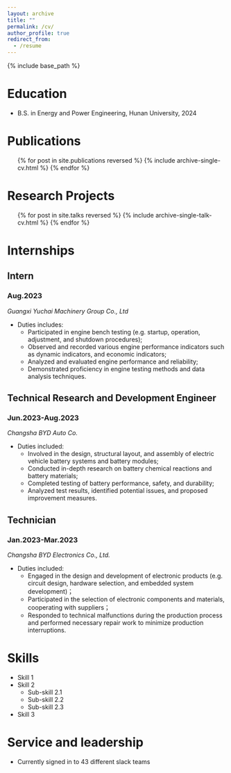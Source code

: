 ```yaml
---
layout: archive
title: ""
permalink: /cv/
author_profile: true
redirect_from:
  - /resume
---
```



{% include base_path %}

Education
======
* B.S. in Energy and Power Engineering, Hunan University, 2024

Publications
======
  <ul>{% for post in site.publications reversed %}
    {% include archive-single-cv.html %}
  {% endfor %}</ul>

Research Projects
======
  <ul>{% for post in site.talks reversed %}
    {% include archive-single-talk-cv.html  %}
  {% endfor %}</ul>

# Internships

## Intern

### Aug.2023

<var>Guangxi Yuchai Machinery Group Co., Ltd<var>
* Duties includes:
  * Participated in engine bench testing (e.g. startup, operation, adjustment, and shutdown procedures);
  * Observed and recorded various engine performance indicators such as dynamic indicators, and economic indicators;
  * Analyzed and evaluated engine performance and reliability;
  * Demonstrated proficiency in engine testing methods and data analysis techniques.

## Technical Research and Development Engineer

### Jun.2023-Aug.2023

<var>Changsha BYD Auto Co.<var>
* Duties included:
  * Involved in the design, structural layout, and assembly of electric vehicle battery systems and battery modules;
  * Conducted in-depth research on battery chemical reactions and battery materials;
  * Completed testing of battery performance, safety, and durability;
  * Analyzed test results, identified potential issues, and proposed improvement measures.

## Technician

### Jan.2023-Mar.2023

<var>Changsha BYD Electronics Co., Ltd.<var>
* Duties included:
  * Engaged in the design and development of electronic products (e.g. circuit design, hardware selection, and embedded system development)；
  * Participated in the selection of electronic components and materials, cooperating with suppliers；
  * Responded to technical malfunctions during the production process and performed necessary repair work to minimize production interruptions.
  
Skills
======
* Skill 1
* Skill 2
  * Sub-skill 2.1
  * Sub-skill 2.2
  * Sub-skill 2.3
* Skill 3
  
Service and leadership
======
* Currently signed in to 43 different slack teams
